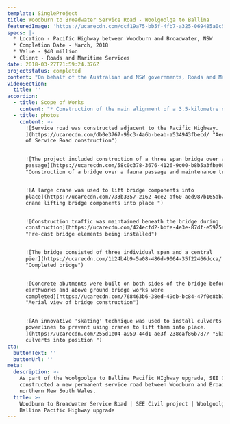 ```yaml
---
template: SingleProject
title: Woodburn to Broadwater Service Road - Woolgoolga to Ballina
featuredImage: 'https://ucarecdn.com/dcf19a75-bb5f-4fb7-a325-069485a0c5d8/'
specs: |-
  * Location - Pacific Highway between Woodburn and Broadwater, NSW
  * Completion Date - March, 2018
  * Value - $40 million
  * Client - Roads and Maritime Services
date: 2018-03-27T21:59:24.376Z
projectstatus: completed
content: "On behalf of the Australian and NSW governments, Roads and Maritime Services is progressively upgrading the Pacific Highway to dual carriageway between the Hunter and NSW/Queensland border. The Woolgoolga to Ballina Pacific Highway upgrade involves the duplication of 155 kilometres to a four-lane divided road. The upgrade starts about six kilometres north of Woolgoolga (north of Coffs Harbour) and ends about six kilometres south of Ballina. \r\n\nThe Woodburn to Broadwater service road project is part of the Woolgoolga to Ballina Pacific Highway upgrade. SEE Civil worked collaboratively with Roads and Maritime Services and Pacific Complete to deliver this part of the Woolgoolga to Ballina Pacific Highway upgrade. \n\nIn moving traffic onto the new service road, work was able to continue on the new highway. Separating traffic will help minimise the impact of work and improve safety for workers and highway motorists.  The service road will remain as a local road between Woodburn and Broadwater following the completion of the Pacific Highway upgrade."
videoSection:
  title: ''
accordion:
  - title: Scope of Works
    content: "* Construction of the main alignment of a 3.5-kilometre new service road between Woodburn and Broadwater in northern New South Wales, adjacent to the existing Pacific Highway and within the Broadwater National Park.\r\n* Design and construction of temporary intersections and site accesses\r\n* All approved clearing and grubbing for the site\r\n* All earthworks for the road alignment\r\n* Installation of drainage infrastructure\r\n* All road surface, primer, seal, road barriers, fencing, road furniture and other ancillary works required for the road construction.\r\n* Construction of a bridge over a fauna passage on the service road including installation of tubular piles. Bridge construction included:\r\n  * Construction of bridge foundations consisting of 900Dia and 1050Dia steel driven piles, which were concrete infilled. For the central pier, 1050Dia piles were extended to 900Dia cast-in-situ columns.\r\n  * Construction of a two-span bridge over a fauna passage with each span consisting of six pre-stressed concrete planks.\r\n  * Installation of all earthwork for pre-cast abutments on both sides of the bridge.\r\n  * Pre-stressed, pre-cast concrete deck planks were tied together with a 180mm thick cast-in-situ deck."
  - title: photos
    content: >-
      ![Service road was constructed adjacent to the Pacific Highway.
      ](https://ucarecdn.com/db0e3767-99c3-4a6b-beab-a534943fbecd/ "Aerial View
      of Service Road construction")


      ![The project included construction of a three span bridge over a fauna
      passage](https://ucarecdn.com/58c0c378-3676-4126-9c00-b8b5a3fba061/
      "Construction of a bridge over a fauna passage and maintenance track")


      ![A large crane was used to lift bridge components into
      place](https://ucarecdn.com/733b3357-2162-4ce2-af60-aed987b165ab/ "A large
      crane lifting bridge components into place ")


      ![Construction traffic was maintained beneath the bridge during
      construction](https://ucarecdn.com/424ecfd2-bbfe-4e3e-87df-e5925e8a004a/
      "Pre-cast bridge elements being installed")


      ![The bridge consisted of three individual span and a central
      pier](https://ucarecdn.com/1b24b4b9-5a08-486d-9064-35f22466dcca/
      "Completed bridge")


      ![Concrete abutments were built on both sides of the bridge before
      earthworks and above ground bridge works were
      completed](https://ucarecdn.com/768463b6-38ed-49db-bc84-47f0e8bb70bc/
      "Aerial view of bridge construction")


      ![An innovative 'skating' technique was used to install culverts beneath
      powerlines to prevent using cranes to lift them into place.
      ](https://ucarecdn.com/255d1e04-a959-44d1-ae3f-238caf86b787/ "Skating
      culverts into position ")
cta:
  buttonText: ''
  buttonUrl: ''
meta:
  description: >-
    As part of the Woolgoolga to Ballina Pacific HIghway upgrade, SEE Civil
    constructed a new permanent service road between Woodburn and Broadwater in
    northern New South Wales. 
  title: >-
    Woodburn to Broadwater Service Road | SEE Civil project | Woolgoolga to
    Ballina Pacific Highway upgrade
---
```


